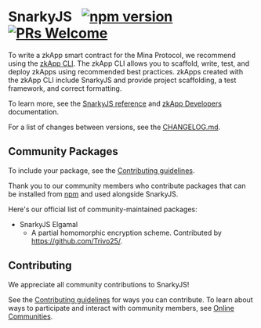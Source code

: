# SnarkyJS &nbsp; [![npm version](https://img.shields.io/npm/v/snarkyjs.svg?style=flat)](https://www.npmjs.com/package/snarkyjs) [![PRs Welcome](https://img.shields.io/badge/PRs-welcome-brightgreen.svg)](https://github.com/o1-labs/snarkyjs/blob/main/CONTRIBUTING.md)

To write a zkApp smart contract for the Mina Protocol, we recommend using the [zkApp CLI](https://github.com/o1-labs/zkapp-cli). The zkApp CLI allows you to scaffold, write, test, and deploy zkApps using recommended best practices. zkApps created with the zkApp CLI include SnarkyJS and provide project scaffolding, a test framework, and correct formatting.

To learn more, see the [SnarkyJS reference](https://docs.minaprotocol.com/en/zkapps/snarkyjs-reference) and [zkApp Developers](https://docs.minaprotocol.com/zkapps) documentation.

For a list of changes between versions, see the [CHANGELOG.md](https://github.com/o1-labs/snarkyjs/blob/main/CHANGELOG.md).

## Community Packages

To include your package, see the [Contributing guidelines](https://github.com/o1-labs/snarkyjs/blob/main/CONTRIBUTING.md#creating-high-quality-community-packages).

Thank you to our community members who contribute packages that can be installed from [npm](https://www.npmjs.com/) and used alongside SnarkyJS. 

Here's our official list of community-maintained packages:

- SnarkyJS Elgamal
  - A partial homomorphic encryption scheme. Contributed by https://github.com/Trivo25/.

## Contributing

We appreciate all community contributions to SnarkyJS! 

See the [Contributing guidelines](https://github.com/o1-labs/snarkyjs/blob/main/CONTRIBUTING.md) for ways you can contribute. To learn about ways to participate and interact with community members, see [Online Communities](https://docs.minaprotocol.com/participate/online-communities).

